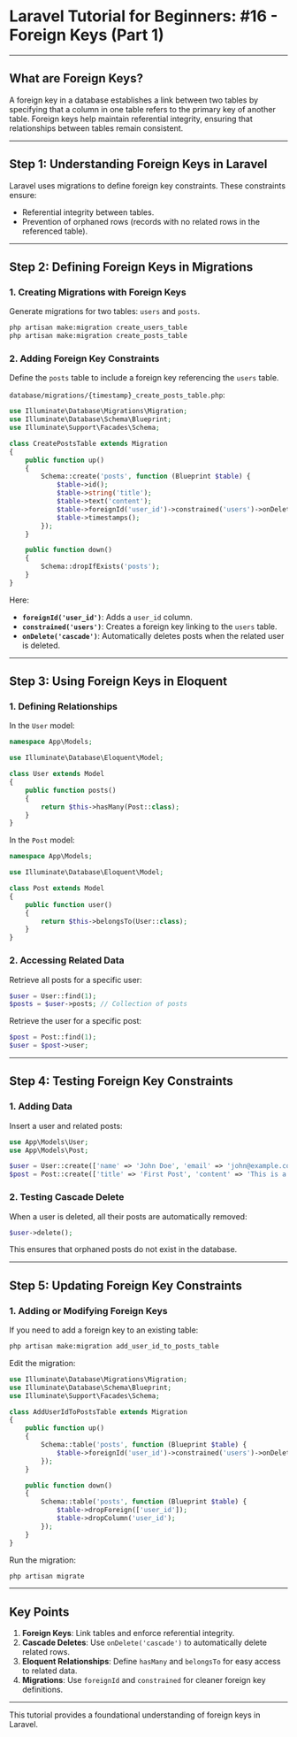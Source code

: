 
# Laravel Tutorial for Beginners: #16 - Foreign Keys (Part 1)

---

## **What are Foreign Keys?**
A foreign key in a database establishes a link between two tables by specifying that a column in one table refers to the primary key of another table. Foreign keys help maintain referential integrity, ensuring that relationships between tables remain consistent.

---

## **Step 1: Understanding Foreign Keys in Laravel**

Laravel uses migrations to define foreign key constraints. These constraints ensure:
- Referential integrity between tables.
- Prevention of orphaned rows (records with no related rows in the referenced table).

---

## **Step 2: Defining Foreign Keys in Migrations**

### **1. Creating Migrations with Foreign Keys**
Generate migrations for two tables: `users` and `posts`.
```bash
php artisan make:migration create_users_table
php artisan make:migration create_posts_table
```

### **2. Adding Foreign Key Constraints**
Define the `posts` table to include a foreign key referencing the `users` table.

`database/migrations/{timestamp}_create_posts_table.php`:
```php
use Illuminate\Database\Migrations\Migration;
use Illuminate\Database\Schema\Blueprint;
use Illuminate\Support\Facades\Schema;

class CreatePostsTable extends Migration
{
    public function up()
    {
        Schema::create('posts', function (Blueprint $table) {
            $table->id();
            $table->string('title');
            $table->text('content');
            $table->foreignId('user_id')->constrained('users')->onDelete('cascade');
            $table->timestamps();
        });
    }

    public function down()
    {
        Schema::dropIfExists('posts');
    }
}
```

Here:
- **`foreignId('user_id')`**: Adds a `user_id` column.
- **`constrained('users')`**: Creates a foreign key linking to the `users` table.
- **`onDelete('cascade')`**: Automatically deletes posts when the related user is deleted.

---

## **Step 3: Using Foreign Keys in Eloquent**

### **1. Defining Relationships**
In the `User` model:
```php
namespace App\Models;

use Illuminate\Database\Eloquent\Model;

class User extends Model
{
    public function posts()
    {
        return $this->hasMany(Post::class);
    }
}
```

In the `Post` model:
```php
namespace App\Models;

use Illuminate\Database\Eloquent\Model;

class Post extends Model
{
    public function user()
    {
        return $this->belongsTo(User::class);
    }
}
```

### **2. Accessing Related Data**
Retrieve all posts for a specific user:
```php
$user = User::find(1);
$posts = $user->posts; // Collection of posts
```

Retrieve the user for a specific post:
```php
$post = Post::find(1);
$user = $post->user;
```

---

## **Step 4: Testing Foreign Key Constraints**

### **1. Adding Data**
Insert a user and related posts:
```php
use App\Models\User;
use App\Models\Post;

$user = User::create(['name' => 'John Doe', 'email' => 'john@example.com']);
$post = Post::create(['title' => 'First Post', 'content' => 'This is a test post.', 'user_id' => $user->id]);
```

### **2. Testing Cascade Delete**
When a user is deleted, all their posts are automatically removed:
```php
$user->delete();
```
This ensures that orphaned posts do not exist in the database.

---

## **Step 5: Updating Foreign Key Constraints**

### **1. Adding or Modifying Foreign Keys**
If you need to add a foreign key to an existing table:
```bash
php artisan make:migration add_user_id_to_posts_table
```

Edit the migration:
```php
use Illuminate\Database\Migrations\Migration;
use Illuminate\Database\Schema\Blueprint;
use Illuminate\Support\Facades\Schema;

class AddUserIdToPostsTable extends Migration
{
    public function up()
    {
        Schema::table('posts', function (Blueprint $table) {
            $table->foreignId('user_id')->constrained('users')->onDelete('cascade');
        });
    }

    public function down()
    {
        Schema::table('posts', function (Blueprint $table) {
            $table->dropForeign(['user_id']);
            $table->dropColumn('user_id');
        });
    }
}
```

Run the migration:
```bash
php artisan migrate
```

---

## **Key Points**
1. **Foreign Keys**: Link tables and enforce referential integrity.
2. **Cascade Deletes**: Use `onDelete('cascade')` to automatically delete related rows.
3. **Eloquent Relationships**: Define `hasMany` and `belongsTo` for easy access to related data.
4. **Migrations**: Use `foreignId` and `constrained` for cleaner foreign key definitions.

---

This tutorial provides a foundational understanding of foreign keys in Laravel.
